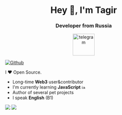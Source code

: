 <div id="header" align="center">
  <h1>Hey 👋, I'm Tagir</h1>
  <h3>Developer from Russia</h3>
</div>

<div align="center">
  <a href="https://t.me/tagirvorop" style="">
    <img src="https://ltdfoto.ru/images/2024/11/10/telegram.png" alt="telegram" style="height:70px;">
  </a>
</div>


[![Github](https://img.shields.io/github/followers/Tagir-Voropaev?label=Follow&style=social)](https://github.com/Tagir-Voropaev)

I ❤ Open Source.

* Long-time **Web3** user&contributor
* I'm currently learning **JavaScript** <img src="https://img.icons8.com/?size=100&id=108784&format=png&color=000000" alt="javascript" style="height:12px;">
* Author of several pet projects
* I speak **English** (B1)

![](http://github-profile-summary-cards.vercel.app/api/cards/stats?username=Tagir-Voropaev&theme=default) ![](http://github-profile-summary-cards.vercel.app/api/cards/productive-time?username=Tagir-Voropaev&theme=default&utcOffset=8)
